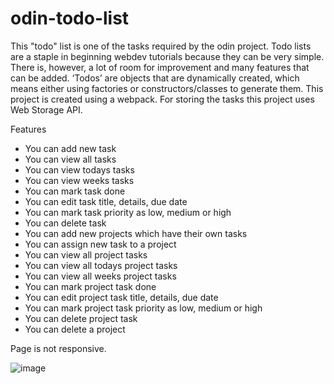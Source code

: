# odin-todo-list

This "todo" list is one of the tasks required by the odin project. Todo lists are a staple in beginning 
webdev tutorials because they can be very simple. There is, however, a lot of room for improvement and 
many features that can be added. ‘Todos’ are objects that are dynamically created, which 
means either using factories or constructors/classes to generate them. This project is created using 
a webpack. For storing the tasks this project uses Web Storage API. 

Features
  - You can add new task
  - You can view all tasks
  - You can view todays tasks
  - You can view weeks tasks
  - You can mark task done
  - You can edit task title, details, due date 
  - You can mark task priority as low, medium or high
  - You can delete task
  - You can add new projects which have their own tasks
  - You can assign new task to a project 
  - You can view all project tasks
  - You can view all todays project tasks
  - You can view all weeks project tasks
  - You can mark project task done
  - You can edit project task title, details, due date
  - You can mark project task priority as low, medium or high
  - You can delete project task
  - You can delete a project 
 
 Page is not responsive.
 
 ![image](https://github.com/makask/odin-todo-list/assets/16080688/726e42e2-f4be-4eb9-bedb-7259c1612ccd)
